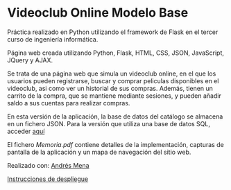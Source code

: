 # Videoclub Online Modelo Base

Práctica realizado en Python utilizando el framework de Flask en el tercer curso de ingeniería informática.

Página web creada utilizando Python, Flask, HTML, CSS, JSON, JavaScript, JQuery y AJAX.

Se trata de una página web que simula un videoclub online, en el que los usuarios pueden registrarse, buscar y comprar peliculas disponibles en el videoclub, asi como ver un historial de sus compras. Además, tienen un carrito de la compra, que se mantiene mediante sesiones, y pueden añadir saldo a sus cuentas para realizar compras.

En esta versión de la aplicación, la base de datos del catálogo se almacena en un fichero JSON. Para la versión que utiliza una base de datos SQL, acceder [aquí](https://github.com/VideoclubOnline_Advanced)

El fichero *Memoria.pdf* contiene detalles de la implementación, capturas de pantalla de la aplicación y un mapa de navegación del sitio web.

Realizado con: [Andrés Mena](https://github.com/Andresmena99)

[Instrucciones de despliegue](https://github.com/Erichgh/VideoclubOnline_Base/wiki)

